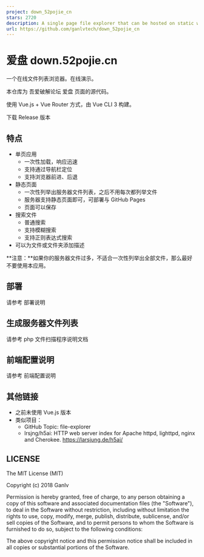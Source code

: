 ```yaml
---
project: down_52pojie_cn
stars: 2720
description: A single page file explorer that can be hosted on static website. 吾爱破解论坛 爱盘 https://down.52pojie.cn/ 页面的源代码
url: https://github.com/ganlvtech/down_52pojie_cn
---
```


爱盘 down.52pojie.cn
==================

一个在线文件列表浏览器。在线演示。

本仓库为 吾爱破解论坛 爱盘 页面的源代码。

使用 Vue.js + Vue Router 方式，由 Vue CLI 3 构建。

下载 Release 版本

特点
--

-   单页应用
    -   一次性加载，响应迅速
    -   支持通过导航栏定位
    -   支持浏览器前进、后退
-   静态页面
    -   一次性列举出服务器文件列表，之后不用每次都列举文件
    -   服务器支持静态页面即可，可部署与 GitHub Pages
    -   页面可以保存
-   搜索文件
    -   普通搜索
    -   支持模糊搜索
    -   支持正则表达式搜索
-   可以为文件或文件夹添加描述

\*\*注意：\*\*如果你的服务器文件过多，不适合一次性列举出全部文件，那么最好不要使用本应用。

部署
--

请参考 部署说明

生成服务器文件列表
---------

请参考 php 文件扫描程序说明文档

前端配置说明
------

请参考 前端配置说明

其他链接
----

-   之前未使用 Vue.js 版本
-   类似项目：
    -   GitHub Topic: file-explorer
    -   lrsjng/h5ai: HTTP web server index for Apache httpd, lighttpd, nginx and Cherokee. https://larsjung.de/h5ai/

LICENSE
-------

The MIT License (MIT)

Copyright (c) 2018 Ganlv

Permission is hereby granted, free of charge, to any person obtaining a copy of this software and associated documentation files (the "Software"), to deal in the Software without restriction, including without limitation the rights to use, copy, modify, merge, publish, distribute, sublicense, and/or sell copies of the Software, and to permit persons to whom the Software is furnished to do so, subject to the following conditions:

The above copyright notice and this permission notice shall be included in all copies or substantial portions of the Software.
